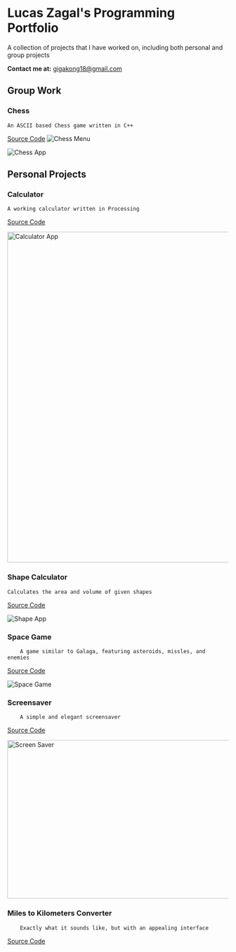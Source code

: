 # Lucas Zagal's Programming Portfolio

A collection of projects that I have worked on, including both personal and group projects

**Contact me at:** gigakong18@gmail.com

Group Work
--------------

### Chess

    An ASCII based Chess game written in C++

[Source Code](https://github.com/Arcane-Panda/Chess/blob/master/source/main/chessMain.cpp) 
<img src="chessMenu.png" alt="Chess Menu"/>

<img src="realGUI.png" alt="Chess App"/>

Personal Projects
 --------- 

### Calculator

    A working calculator written in Processing

[Source Code](https://github.com/Arcane-Panda/calculator)

<img src="calculator.png" alt="Calculator App" style="width:633px;height:751px;"/>


### Shape Calculator

    Calculates the area and volume of given shapes

[Source Code](https://github.com/Arcane-Panda/Shape-Calculator)

<img src="Shape Tester.png" alt="Shape App"/>


### Space Game

        A game similar to Galaga, featuring asteroids, missles, and enemies
    
[Source Code](https://github.com/Arcane-Panda/SpaceGame)

<img src="SpaceGame.png" alt="Space Game"/>


### Screensaver

        A simple and elegant screensaver

[Source Code](https://github.com/Arcane-Panda/ScreenSaver)

<img src="ScreenSaver.png" alt="Screen Saver" style="width:640px;height:360px;"/>


### Miles to Kilometers Converter

        Exactly what it sounds like, but with an appealing interface
       
[Source Code](https://github.com/Arcane-Panda/MilesToKilo)

<img src="MilesToKilo.png" alt=""/>
